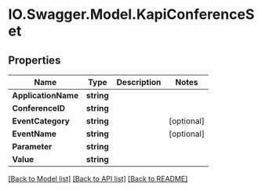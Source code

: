 # IO.Swagger.Model.KapiConferenceSet
## Properties

Name | Type | Description | Notes
------------ | ------------- | ------------- | -------------
**ApplicationName** | **string** |  | 
**ConferenceID** | **string** |  | 
**EventCategory** | **string** |  | [optional] 
**EventName** | **string** |  | [optional] 
**Parameter** | **string** |  | 
**Value** | **string** |  | 

[[Back to Model list]](../README.md#documentation-for-models) [[Back to API list]](../README.md#documentation-for-api-endpoints) [[Back to README]](../README.md)

